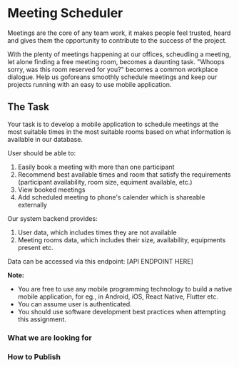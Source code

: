 # Meeting Scheduler

Meetings are the core of any team work, it makes people feel trusted, heard and gives them the opportunity to contribute to the success of the project.

With the plenty of meetings happening at our offices, scheudling a meeting, let alone finding a free meeting room, becomes a daunting task. "Whoops sorry, was this room reserved for you?"
becomes a common workplace dialogue. Help us goforeans smoothly schedule meetings and keep our projects running with an easy to use mobile application.

## The Task

Your task is to develop a mobile application to schedule meetings at the most suitable times in the most suitable rooms based on what information is available in our database.

User should be able to:

1. Easily book a meeting with more than one participant
2. Recommend best available times and room that satisfy the requirements (participant availability, room size, equiment available, etc.)
3. View booked meetings
4. Add scheduled meeting to phone's calender which is shareable externally

Our system backend provides:

1. User data, which includes times they are not available
2. Meeting rooms data, which includes their size, availability, equipments present etc.

Data can be accessed via this endpoint: [API ENDPOINT HERE]

**Note:**

- You are free to use any mobile programming technology to build a native mobile application, for eg., in Android, iOS, React Native, Flutter etc.
- You can assume user is authenticated.
- You should use software development best practices when attempting this assignment.

### What we are looking for



### How to Publish

